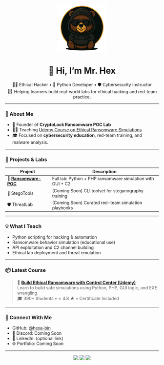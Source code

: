 <p align="center">
  <img src="assets/BAvatar.png" width="160" alt="Mr. Hex Avatar" />
</p>


<h1 align="center">👋 Hi, I’m Mr. Hex</h1>

<p align="center">
  🧑‍💻 Ethical Hacker • 🐍 Python Developer • 🛡️ Cybersecurity Instructor<br>
  👨‍🏫 Helping learners build real-world labs for ethical hacking and red-team practice.
</p>

---

### 🧠 About Me

- 🔐 Founder of **CryptoLock Ransomware POC Lab**
- 👨‍🏫 Teaching [Udemy Course on Ethical Ransomware Simulations](https://www.udemy.com/course/ethical-hacking-build-ransomware-with-control-center-poc/)
- 🎓 Focused on **cybersecurity education**, red-team training, and malware analysis.

---

### 🚀 Projects & Labs

| Project              | Description                                                  |
|----------------------|--------------------------------------------------------------|
| 🔐 **[Ransomware-POC](https://github.com/hexa-bin/Ransomware-POC)** | Full lab: Python + PHP ransomware simulation with GUI + C2 |
| 🔎 StegoTools        | (Coming Soon) CLI toolset for steganography training         |
| 🛡️ ThreatLab         | (Coming Soon) Curated red-team simulation playbooks          |

---

### 💡 What I Teach

- Python scripting for hacking & automation  
- Ransomware behavior simulation (educational use)  
- API exploitation and C2 channel building  
- Ethical lab deployment and threat emulation  

---

### 📦 Latest Course

> 🚨 **[Build Ethical Ransomware with Control Center (Udemy)](https://www.udemy.com/course/ethical-hacking-build-ransomware-with-control-center-poc/)**  
> Learn to build safe simulations using Python, PHP, GUI logic, and EXE wrangling.  
> 🎓 390+ Students • ⭐ 4.8 ★ • Certificate Included

---

### 🧭 Connect With Me

- GitHub: [@hexa-bin](https://github.com/hexa-bin)
- 💬 Discord: Coming Soon
- 💼 LinkedIn: (optional link)
- 🌐 Portfolio: Coming Soon

---

<p align="center">
  <img src="https://img.shields.io/badge/BUILT%20FOR-LABS-blueviolet?style=for-the-badge&logo=vercel" />
  <img src="https://img.shields.io/badge/POWERED%20BY-PYTHON-yellow?style=for-the-badge&logo=python" />
  <img src="https://img.shields.io/badge/SECURED%20BY-ETHICS-red?style=for-the-badge&logo=security" />
</p>
